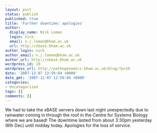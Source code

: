```yaml
---
layout: post
status: publish
published: true
title: 'Further downtime: apologies'
author:
  display_name: Nick Loman
  login: nick
  email: n.j.loman@bham.ac.uk
  url: http://xbase.bham.ac.uk
author_login: nick
author_email: n.j.loman@bham.ac.uk
author_url: http://xbase.bham.ac.uk
wordpress_id: 19
wordpress_url: http://pathogenomics.bham.ac.uk/blog/?p=19
date: '2007-12-07 13:59:04 +0000'
date_gmt: '2007-12-07 12:59:04 +0000'
categories:
- Uncategorized
tags: []
comments: []
---
```

<p>We had to take the xBASE servers down last night unexpectedly due to rainwater coming in through the roof in the Centre for Systems Biology where we are based! The downtime lasted from about 3:30pm yesterday (6th Dec) until midday today. Apologies for the loss of service.</p>
